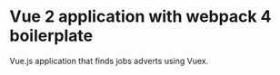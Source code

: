 # Vue 2 application with webpack 4 boilerplate

Vue.js application that finds jobs adverts using Vuex.
